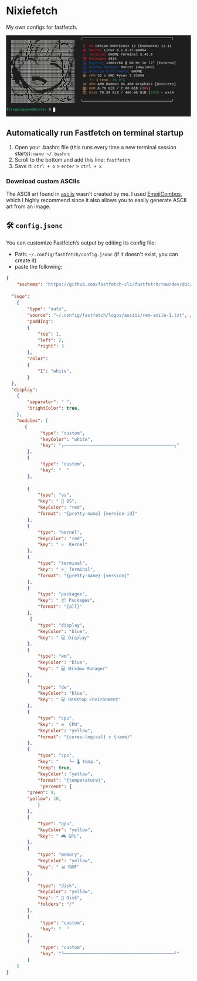 # Nixiefetch
My own configs for fastfetch. 

![image](./screenshots/scr0.png)

## Automatically run Fastfetch on terminal startup 
1. Open your .bashrc file (this runs every time a new terminal session starts):  `nano ~/.bashrc`
2. Scroll to the bottom and add this line: `fastfetch`
3. Save it: `ctrl + o` > `enter` > `ctrl + x`

### Download custom ASCIIs 
The ASCII art found in [asciis](./asciis) wasn't created by me. I used [EmojiCombos](https://emojicombos.com/rem-ascii-art), which I highly recommend since it also allows you to easily generate ASCII art from an image.

## 🛠 `config.jsonc` 
You can customize Fastfetch’s output by editing its config file: 
- Path: `~/.config/fastfetch/config.jsonc`  (if it doesn't exist, you can create it)
- paste the following: 
```json
{
    "$schema": "https://github.com/fastfetch-cli/fastfetch/raw/dev/doc/json_schema.json",    
  
  "logo": 
    {
        "type": "auto",      
        "source": "~/.config/fastfetch/logos/asciis/rem-smile-1.txt", // PATH OF YOUR ASCII ART.      
        "padding": 
        {
            "top": 1,        
            "left": 2,      
            "right": 3       
        },
        "color": 
        {           
            "1": "white",
        }
  },
  "display": 
    { 
        "separator": " ",
        "brightColor": true,
    },
    "modules": [
       {
             "type": "custom",
             "keyColor": "white",
             "key": "╭──────────────────────────────────────────╮"
        },
        {
             "type": "custom",
             "key": "  "
        },
     
        {
            "type": "os",
            "key": " 🐧 OS",
            "keyColor": "red",
            "format": "{pretty-name} {version-id}"
        },
        { 
            "type": "kernel",
            "keyColor": "red",
            "key": " ⚛️  Kernel"
        },
        {
            "type": "terminal",
            "key": " >_ Terminal",
            "format": "{pretty-name} {version}"
        },
        {
            "type": "packages",
            "key": " 📦 Packages",
            "format": "{all}"
        },
         {
            "type": "display",
            "keyColor": "blue",
            "key": " 💻 Display"
        },
        {
            "type": "wm",
            "keyColor": "blue",
            "key": " 💻 Window Manager"
        },
        {
            "type": "de",
            "keyColor": "blue",
            "key": " 💻 Desktop Environment"
        },
        {
            "type": "cpu",
            "key": " ⚙️  CPU",
            "keyColor": "yellow",
            "format": "{cores-logical} x {name}"
        },
        {
            "type": "cpu",
            "key": "    └─ 🌡️ temp.",
            "temp": true,
            "keyColor": "yellow",
            "format": "{temperature}",
             "percent": {
        "green": 9,
        "yellow": 10,
            }
        },
        {
            "type": "gpu",
            "keyColor": "yellow",
            "key": " 🎮 GPU",
        },
        {
            "type": "memory",
            "keyColor": "yellow",
            "key": " 📊 RAM"
        },
        {
            "type": "disk",
            "keyColor": "yellow",
            "key": " 💽 Disk",
            "folders": "/"
        },
        {
             "type": "custom",
             "key": "  "
        },
        {
             "type": "custom",
             "key": "╰──────────────────────────────────────────╯"
        }
    ]
}
```
